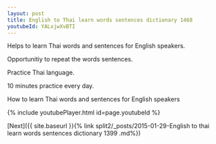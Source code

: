 ```yaml
---
layout: post
title: English to Thai learn words sentences dictionary 1468 
youtubeId: YALxjwXvBTI
---
```

 
 
Helps to learn Thai words and sentences for English speakers.

Opportunitiy to repeat the words sentences. 

Practice Thai language. 
 
10 minutes practice every day. 
 
How to learn Thai words and sentences for English speakers 
 
{% include youtubePlayer.html id=page.youtubeId %}
 
 
[Next]({{ site.baseurl }}{% link  split2/_posts/2015-01-29-English to thai learn words sentences dictionary 1399 .md%})
 
